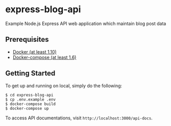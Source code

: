 # express-blog-api

Example Node.js Express API web application which maintain blog post data

## Prerequisites

- [Docker (at least 1.10)](https://www.docker.com/)
- [Docker-compose (at least 1.6)](https://docs.docker.com/compose/install/)

## Getting Started

To get up and running on local, simply do the following:

```
$ cd express-blog-api
$ cp .env.example .env
$ docker-compose build
$ docker-compose up
```

To access API documentations, visit `http://localhost:3000/api-docs`.